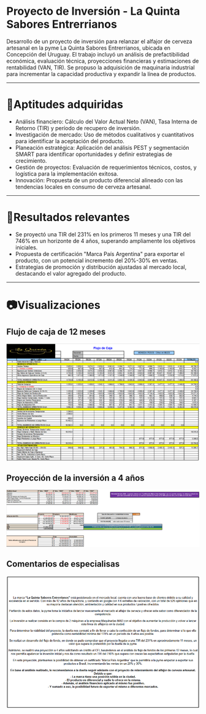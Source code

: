 # Proyecto de Inversión - La Quinta Sabores Entrerrianos

Desarrollo de un proyecto de inversión para relanzar el alfajor de cerveza artesanal en la pyme La Quinta Sabores Entrerrianos, ubicada en Concepción del Uruguay. El trabajo incluyó un análisis de prefactibilidad económica, evaluación técnica, proyecciones financieras y estimaciones de rentabilidad (VAN, TIR). Se propuso la adquisición de maquinaria industrial para incrementar la capacidad productiva y expandir la línea de productos.

---

# 🎯Aptitudes adquiridas

- Análisis financiero: Cálculo del Valor Actual Neto (VAN), Tasa Interna de Retorno (TIR) y período de recupero de inversión.
- Investigación de mercado: Uso de métodos cualitativos y cuantitativos para identificar la aceptación del producto.
- Planeación estratégica: Aplicación del análisis PEST y segmentación SMART para identificar oportunidades y definir estrategias de crecimiento.
- Gestión de proyectos: Evaluación de requerimientos técnicos, costos, y logística para la implementación exitosa.
- Innovación: Propuesta de un producto diferencial alineado con las tendencias locales en consumo de cerveza artesanal.

---

# 🧾Resultados relevantes

- Se proyectó una TIR del 231% en los primeros 11 meses y una TIR del 746% en un horizonte de 4 años, superando ampliamente los objetivos iniciales.
- Propuesta de certificación "Marca País Argentina" para exportar el producto, con un potencial incremento del 20%-30% en ventas.
- Estrategias de promoción y distribución ajustadas al mercado local, destacando el valor agregado del producto.

---

# 📷Visualizaciones

## Flujo de caja de 12 meses

![alt text](/images/Flujodecaja12meses.png)

## Proyección de la inversión a 4 años

![alt text](/images/Proyección4años.png)

## Comentarios de especialisas

![alt text](/images/ComentarioEspecialista.png)
